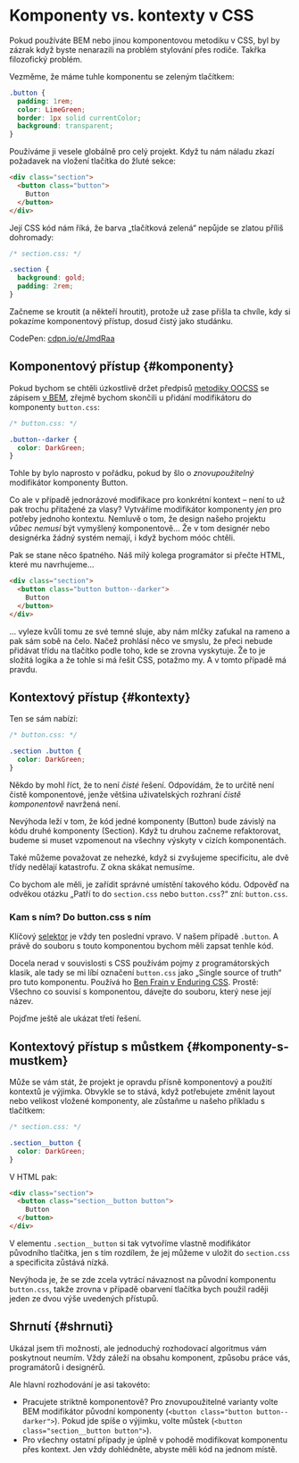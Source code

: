 # Komponenty vs. kontexty v CSS

Pokud používáte BEM nebo jinou komponentovou metodiku v CSS, byl by zázrak když byste nenarazili na problém stylování přes rodiče. Takřka filozofický problém.

<!-- AdSnippet -->

Vezměme, že máme tuhle komponentu se zeleným tlačítkem:

```css
.button {
  padding: 1rem;
  color: LimeGreen;  
  border: 1px solid currentColor;
  background: transparent;
}
```

Používáme ji vesele globálně pro celý projekt. Když tu nám náladu zkazí požadavek na vložení tlačítka do žluté sekce:

```html
<div class="section">
  <button class="button">
    Button
  </button>
</div>
```

Její CSS kód nám říká, že barva „tlačítková zelená“ nepůjde se zlatou příliš dohromady:

```css
/* section.css: */

.section {
  background: gold;
  padding: 2rem;
}
```

Začneme se kroutit (a někteří hroutit), protože už zase přišla ta chvíle, kdy si pokazíme komponentový přístup, dosud čistý jako studánku.

CodePen: [cdpn.io/e/JmdRaa](https://codepen.io/machal/pen/JmdRaa?editors=1100)

## Komponentový přístup {#komponenty}

Pokud bychom se chtěli úzkostlivě držet předpisů [metodiky OOCSS](oocss.md) se zápisem [v BEM](bem.md), zřejmě bychom skončili u přidání modifikátoru do komponenty `button.css`:

```css
/* button.css: */

.button--darker {
  color: DarkGreen;
}
```

Tohle by bylo naprosto v pořádku, pokud by šlo o *znovupoužitelný* modifikátor komponenty Button.

Co ale v případě jednorázové modifikace pro konkrétní kontext – není to už pak  trochu přitažené za vlasy? Vytváříme modifikátor komponenty *jen* pro potřeby jednoho kontextu. Nemluvě o tom, že design našeho projektu *vůbec nemusí* být vymyšlený komponentově… Že v tom designér nebo designérka žádný systém nemají, i když bychom móóc chtěli.

Pak se stane něco špatného. Náš milý kolega programátor si přečte HTML, které mu navrhujeme…

```html
<div class="section">
  <button class="button button--darker">
    Button
  </button>
</div>
```

… vyleze kvůli tomu ze své temné sluje, aby nám mlčky zaťukal na rameno a pak sám sobě na čelo. Načež prohlásí něco ve smyslu, že přeci nebude přidávat třídu na tlačítko podle toho, kde se zrovna vyskytuje. Že to je složitá logika a že tohle si má řešit CSS, potažmo my. A v tomto případě má pravdu.

## Kontextový přístup {#kontexty}

Ten se sám nabízí:

```css
/* button.css: */

.section .button {
  color: DarkGreen;
}
```

Někdo by mohl říct, že to není *čisté* řešení. Odpovídám, že to určitě není čistě komponentové, jenže většina uživatelských rozhraní *čistě komponentově* navržená není.

Nevýhoda leží v tom, že kód jedné komponenty (Button) bude závislý na kódu druhé komponenty (Section). Když tu druhou začneme refaktorovat, budeme si muset vzpomenout na všechny výskyty v cizích komponentách.

Také můžeme považovat ze nehezké, když si zvyšujeme specificitu, ale dvě třídy nedělají katastrofu. Z okna skákat nemusíme.

Co bychom ale měli, je zařídit správné umístění takového kódu. Odpověď na odvěkou otázku „Patří to do `section.css` nebo `button.css`?“ zní: `button.css`.

### Kam s ním? Do button.css s ním

Klíčový [selektor](css-selektory.md) je vždy ten poslední vpravo. V našem případě `.button`. A právě do souboru s touto komponentou bychom měli zapsat tenhle kód.

<!-- AdSnippet -->

Docela nerad v souvislosti s CSS používám pojmy z programátorských klasik, ale tady se mi líbí označení `button.css` jako „Single source of truth“ pro tuto komponentu. Používá ho [Ben Frain v Enduring CSS](http://ecss.io/chapter4.html). Prostě: Všechno co souvisí s komponentou, dávejte do souboru, který nese její název.

Pojďme ještě ale ukázat třetí řešení.

## Kontextový přístup s můstkem  {#komponenty-s-mustkem}

Může se vám stát, že projekt je opravdu přísně komponentový a použití kontextů je výjimka. Obvykle se to stává, když potřebujete změnit layout nebo velikost vložené komponenty, ale zůstaňme u našeho příkladu s tlačítkem:

```css
/* section.css: */

.section__button {
  color: DarkGreen;
}
```

V HTML pak:

```html
<div class="section">
  <button class="section__button button">
    Button
  </button>
</div>
```

V elementu `.section__button` si tak vytvoříme vlastně modifikátor původního tlačítka, jen s tím rozdílem, že jej můžeme v uložit do `section.css` a specificita zůstává nízká.

Nevýhoda je, že se zde zcela vytrácí návaznost na původní komponentu `button.css`, takže zrovna v případě obarvení tlačítka bych použil raději jeden ze dvou výše uvedených přístupů.

## Shrnutí {#shrnuti}

Ukázal jsem tři možnosti, ale jednoduchý rozhodovací algoritmus vám poskytnout neumím. Vždy záleží na obsahu komponent, způsobu práce vás, programátorů i designérů.

Ale hlavní rozhodování je asi takovéto:

- Pracujete striktně komponentově? Pro znovupoužitelné varianty volte BEM modifikátor původní komponenty (`<button class="button button--darker">`). Pokud jde spíše o výjimku, volte můstek (`<button class="section__button button">`).
- Pro všechny ostatní případy je úplně v pohodě modifikovat komponentu přes kontext. Jen vždy dohlédněte, abyste měli kód na jednom místě.

<!-- AdSnippet -->
